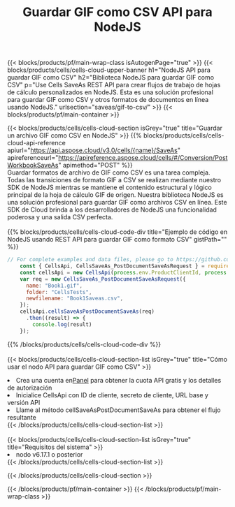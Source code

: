 ﻿---
title:  Guardar GIF como CSV API para NodeJS
description: Usando Aspose.Cells Cloud SDK para NodeJS para guardar el archivo de formato GIF como archivo de formato CSV.
url: /es/nodejs/saveas/gif-to-csv/
---
{{< blocks/products/pf/main-wrap-class isAutogenPage="true" >}}
{{< blocks/products/cells/cells-cloud-upper-banner h1="NodeJS API para guardar GIF como CSV" h2="Biblioteca NodeJS para guardar GIF como CSV" p="Use Cells SaveAs REST API para crear flujos de trabajo de hojas de cálculo personalizados en NodeJS. Esta es una solución profesional para guardar GIF como CSV y otros formatos de documentos en línea usando NodeJS." urlsection="saveas/gif-to-csv/" >}}
{{< blocks/products/pf/main-container >}}

{{< blocks/products/cells/cells-cloud-section isGrey="true" title="Guardar un archivo GIF como CSV en NodeJS" >}}
{{% blocks/products/cells/cells-cloud-api-reference apiurl="https://api.aspose.cloud/v3.0/cells/{name}/SaveAs" apireferenceurl="https://apireference.aspose.cloud/cells/#/Conversion/PostWorkbookSaveAs" apimethod="POST" %}}
<br/>
Guardar formatos de archivo de GIF como CSV es una tarea compleja. Todas las transiciones de formato GIF a CSV se realizan mediante nuestro SDK de NodeJS mientras se mantiene el contenido estructural y lógico principal de la hoja de cálculo GIF de origen. Nuestra biblioteca NodeJS es una solución profesional para guardar GIF como archivos CSV en línea. Este SDK de Cloud brinda a los desarrolladores de NodeJS una funcionalidad poderosa y una salida CSV perfecta.
<br/>
<br/>
{{% blocks/products/cells/cells-cloud-code-div title="Ejemplo de código en NodeJS usando REST API para guardar GIF como formato CSV" gistPath="" %}}
  
```js
// For complete examples and data files, please go to https://github.com/aspose-cells-cloud/aspose-cells-cloud-node/
    const { CellsApi, CellsSaveAs_PostDocumentSaveAsRequest } = require("asposecellscloud");
    const cellsApi = new CellsApi(process.env.ProductClientId, process.env.ProductClientSecret);
    var req = new CellsSaveAs_PostDocumentSaveAsRequest({
      name: "Book1.gif",
      folder: "CellsTests",
      newfilename: "Book1Saveas.csv",
    });
    cellsApi.cellsSaveAsPostDocumentSaveAs(req)
      .then((result) => {
        console.log(result)
    });
```
  
{{% /blocks/products/cells/cells-cloud-code-div %}}
<br/>
<br/>
{{< blocks/products/cells/cells-cloud-section-list isGrey="true" title="Cómo usar el nodo API para guardar GIF como CSV" >}}
<li> Crea una cuenta en<a href="https://dashboard.aspose.cloud/">Panel</a> para obtener la cuota API gratis y los detalles de autorización</li>
<li>Inicialice CellsApi con ID de cliente, secreto de cliente, URL base y versión API</li>
<li>Llame al método cellSaveAsPostDocumentSaveAs para obtener el flujo resultante</li>
{{< /blocks/products/cells/cells-cloud-section-list >}}
<br/>
<br/>
{{< blocks/products/cells/cells-cloud-section-list isGrey="true" title="Requisitos del sistema" >}}
<li>nodo v6.17.1 o posterior</li>
{{< /blocks/products/cells/cells-cloud-section-list >}}

{{< /blocks/products/cells/cells-cloud-section >}}

{{< /blocks/products/pf/main-container >}}
{{< /blocks/products/pf/main-wrap-class >}}
